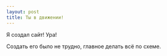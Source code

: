 ```yaml
---
layout: post
title: Ты в движении!
---
```


Я создал сайт! Ура!

Создать его было не трудно, главное делать всё по схеме.
